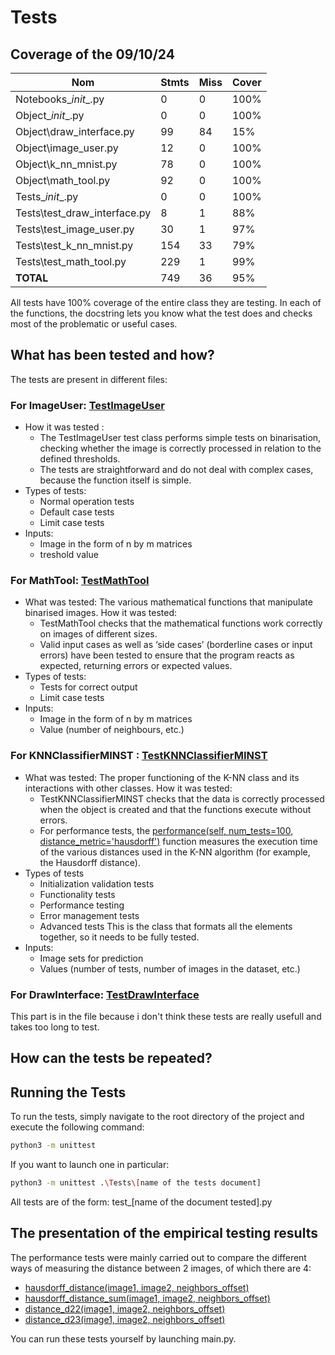 # Tests

## Coverage of the 09/10/24

| Nom                              | Stmts | Miss | Cover |
|-----------------------------------|-------|------|-------|
| Notebooks\__init__.py             | 0     | 0    | 100%  |
| Object\__init__.py                | 0     | 0    | 100%  |
| Object\draw_interface.py          | 99    | 84   | 15%   |
| Object\image_user.py              | 12    | 0    | 100%  |
| Object\k_nn_mnist.py              | 78    | 0    | 100%  |
| Object\math_tool.py               | 92    | 0    | 100%  |
| Tests\__init__.py                 | 0     | 0    | 100%  |
| Tests\test_draw_interface.py      | 8     | 1    | 88%   |
| Tests\test_image_user.py          | 30    | 1    | 97%   |
| Tests\test_k_nn_mnist.py          | 154   | 33   | 79%   |
| Tests\test_math_tool.py           | 229   | 1    | 99%   |
| **TOTAL**                         | 749   | 36   | 95%   |


All tests have 100% coverage of the entire class they are testing. In each of the functions, the docstring lets you know what the test does and checks most of the problematic or useful cases.

## What has been tested and how?

The tests are present in different files:

### For ImageUser: [TestImageUser](https://github.com/mathisdesaulty/MathisDESAULTY/blob/b7c0243883b0e6971cedae4c70a3e1989d6b2ff6/Tests/test_image_user.py#L13) 
- How it was tested :
    - The TestImageUser test class performs simple tests on binarisation, checking whether the image is correctly processed in relation to the defined thresholds.
    - The tests are straightforward and do not deal with complex cases, because the function itself is simple.
- Types of tests: 
    - Normal operation tests
    - Default case tests
    - Limit case tests
- Inputs:
    - Image in the form of n by m matrices
    - treshold value

### For MathTool: [TestMathTool](https://github.com/mathisdesaulty/MathisDESAULTY/blob/b7c0243883b0e6971cedae4c70a3e1989d6b2ff6/Tests/test_math_tool.py#L8) 
- What was tested: The various mathematical functions that manipulate binarised images.
How it was tested:
    - TestMathTool checks that the mathematical functions work correctly on images of different sizes.
    - Valid input cases as well as ‘side cases’ (borderline cases or input errors) have been tested to ensure that the program reacts as expected, returning errors or expected values.
- Types of tests: 
    - Tests for correct output
    - Limit case tests
- Inputs:
    - Image in the form of n by m matrices
    - Value (number of neighbours, etc.)

### For KNNClassifierMINST : [TestKNNClassifierMINST](https://github.com/mathisdesaulty/MathisDESAULTY/blob/b7c0243883b0e6971cedae4c70a3e1989d6b2ff6/Object/k_nn_mnist.py#L10) 
- What was tested: The proper functioning of the K-NN class and its interactions with other classes.
How it was tested:
    - TestKNNClassifierMINST checks that the data is correctly processed when the object is created and that the functions execute without errors.
    - For performance tests, the [performance(self, num_tests=100, distance_metric='hausdorff')](https://github.com/mathisdesaulty/MathisDESAULTY/blob/26b980f816e4efc3112cbd38b05f855895a09a7c/Object/k_nn_mnist.py#L170) function measures the execution time of the various distances used in the K-NN algorithm (for example, the Hausdorff distance).
- Types of tests
    - Initialization validation tests
    - Functionality tests
    - Performance testing
    - Error management tests
    - Advanced tests 
    This is the class that formats all the elements together, so it needs to be fully tested.
- Inputs:
    - Image sets for prediction
    - Values (number of tests, number of images in the dataset, etc.)

### For DrawInterface: [TestDrawInterface](https://github.com/mathisdesaulty/MathisDESAULTY/blob/26b980f816e4efc3112cbd38b05f855895a09a7c/Tests/test_draw_interface.py#L26) 

This part is in the file because i don't think these tests are really usefull and takes too long to test.


## How can the tests be repeated?

## Running the Tests

To run the tests, simply navigate to the root directory of the project and execute the following command:

```bash
python3 -m unittest
```

If you want to launch one in particular:

```bash
python3 -m unittest .\Tests\[name of the tests document]
```

All tests are of the form: test_[name of the document tested].py

## The presentation of the empirical testing results 

The performance tests were mainly carried out to compare the different ways of measuring the distance between 2 images, of which there are 4: 
- [hausdorff_distance(image1, image2, neighbors_offset)](https://github.com/mathisdesaulty/MathisDESAULTY/blob/26b980f816e4efc3112cbd38b05f855895a09a7c/Object/math_tool.py#L90)
- [hausdorff_distance_sum(image1, image2, neighbors_offset)](https://github.com/mathisdesaulty/MathisDESAULTY/blob/26b980f816e4efc3112cbd38b05f855895a09a7c/Object/math_tool.py#L155)
- [distance_d22(image1, image2, neighbors_offset)](https://github.com/mathisdesaulty/MathisDESAULTY/blob/26b980f816e4efc3112cbd38b05f855895a09a7c/Object/math_tool.py#L210)
- [distance_d23(image1, image2, neighbors_offset)](https://github.com/mathisdesaulty/MathisDESAULTY/blob/26b980f816e4efc3112cbd38b05f855895a09a7c/Object/math_tool.py#L228)

You can run these tests yourself by launching main.py. 

